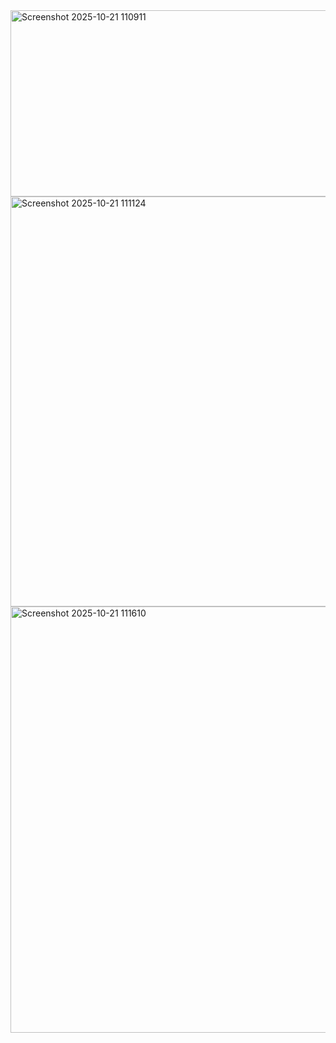 
<img width="947" height="298" alt="Screenshot 2025-10-21 110911" src="https://github.com/user-attachments/assets/80d5313f-93ee-41bb-821c-09867199991f" />
<img width="872" height="656" alt="Screenshot 2025-10-21 111124" src="https://github.com/user-attachments/assets/33fe1ac9-880a-4510-b1a7-d9f6730d0b63" />
<img width="905" height="682" alt="Screenshot 2025-10-21 111610" src="https://github.com/user-attachments/assets/328e4cd9-9584-46f1-beff-8ef39c834cd2" />
